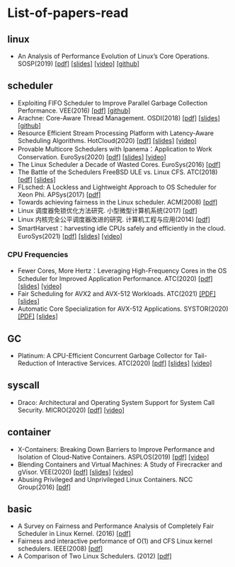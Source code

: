 # List-of-papers-read

## linux
+ An Analysis of Performance Evolution of Linux’s Core Operations. SOSP(2019) [[pdf]](https://dl.acm.org/doi/10.1145/3341301.3359640) [[slides]](https://sosp19.rcs.uwaterloo.ca/slides/ren.pdf) [[video]](https://sosp19.rcs.uwaterloo.ca/videos/D3-S3-P1.mp4) [[github]](https://github.com/LinuxPerfStudy/LEBench)

## scheduler
+ Exploiting FIFO Scheduler to Improve Parallel Garbage Collection Performance. VEE(2016) [[pdf]](https://dl.acm.org/doi/10.1145/3007611.2892248) [[github]](https://github.com/junjieqian/ARES)
+ Arachne: Core-Aware Thread Management. OSDI(2018) [[pdf]](https://www.usenix.org/conference/osdi18/presentation/qin) [[slides]](https://www.usenix.org/sites/default/files/conference/protected-files/osdi18_slides_qin.pdf) [[github]](https://github.com/PlatformLab/Arachne)
+ Resource Efficient Stream Processing Platform with Latency-Aware Scheduling Algorithms. HotCloud(2020) [[pdf]](https://www.usenix.org/conference/hotcloud20/presentation/morisawa) [[slides]](https://www.usenix.org/system/files/hotcloud20-paper67-slides-morisawa.pdf) [[video]](https://www.youtube.com/watch?v=mjzyc16FYC8&ab_channel=USENIX)
+ Provable Multicore Schedulers with Ipanema：Application to Work Conservation. EuroSys(2020) [[pdf]](https://dl.acm.org/doi/abs/10.1145/3342195.3387544) [[slides]](https://www.eurosys2020.org/wp-content/uploads/2020/04/slides/411_lepers_slides.pdf) [[video]](https://www.youtube.com/watch?v=6xA4Z6_0diI&ab_channel=EuroSys2020Conference)
+ The Linux Scheduler a Decade of Wasted Cores. EuroSys(2016) [[pdf]](https://dl.acm.org/doi/10.1145/2901318.2901326)
+ The Battle of the Schedulers FreeBSD ULE vs. Linux CFS. ATC(2018) [[pdf]](https://www.usenix.org/conference/atc18/presentation/bouron) [[slides]](https://www.usenix.org/sites/default/files/conference/protected-files/atc18_slides_bouron.pdf)
+ FLsched: A Lockless and Lightweight Approach to OS Scheduler for Xeon Phi. APSys(2017) [[pdf]](https://dl.acm.org/doi/abs/10.1145/3124680.3124724)
+ Towards achieving fairness in the Linux scheduler. ACM(2008) [[pdf]](https://dl.acm.org/doi/abs/10.1145/1400097.1400102)
+ Linux 调度器免锁优化方法研究. 小型微型计算机系统(2017) [[pdf]](http://xwxt.sict.ac.cn/CN/Y2017/V38/I4/690)
+ Linux 内核完全公平调度器改进的研究. 计算机工程与应用(2014) [[pdf]](http://cea.ceaj.org/CN/abstract/abstract32511.shtml)
+ SmartHarvest：harvesting idle CPUs safely and efficiently in the cloud. EuroSys(2021) [[pdf]](https://dl.acm.org/doi/10.1145/3447786.3456225) [[slides]](https://2021.eurosys.org/docs/presentations/4-wang%20-%20Yawen%20Wang.pdf) [[video]](https://www.youtube.com/watch?v=bEtO5oKMMlk&list=PLzDuHU-z7gNjuSbEYCFXZtWAl3nAdNF2f&index=20&ab_channel=%EC%9E%84%ED%9C%98%EC%A4%80)

### CPU Frequencies 
+ Fewer Cores, More Hertz：Leveraging High-Frequency Cores in the OS Scheduler for Improved Application Performance. ATC(2020) [[pdf]](https://www.usenix.org/conference/atc20/presentation/gouicern) [[slides]](https://www.usenix.org/system/files/atc20-paper683-slides-gouicem.pdf) [[video]](https://www.youtube.com/watch?v=UCBJLTmzpwE&ab_channel=USENIX)
+ Fair Scheduling for AVX2 and AVX-512 Workloads. ATC(2021) [[PDF]](https://www.usenix.org/system/files/atc21-gottschlag.pdf) [[slides]](https://www.usenix.org/system/files/atc21_slides_gottschlag.pdf)
+ Automatic Core Specialization for AVX-512 Applications. SYSTOR(2020) [[PDF]](https://dl.acm.org/doi/10.1145/3383669.3398282) [[slides]](https://www.systor.org/2020/slides/Automatic_Core_Specialization_for_AVX-512_Applications.pdf)


## GC
+ Platinum: A CPU-Efficient Concurrent Garbage Collector for Tail-Reduction of Interactive Services. ATC(2020) [[pdf]](https://www.usenix.org/conference/atc20/presentation/wu-mingyu) [[slides]](https://www.usenix.org/system/files/atc20-paper758-slides-wu.pdf) [[video]](https://www.youtube.com/watch?v=PjuEN8SxhN0&ab_channel=USENIX)

## syscall
+ Draco: Architectural and Operating System Support for System Call Security. MICRO(2020) [[pdf]](https://www.microarch.org/micro53/papers/738300a042.pdf) [[video]](https://www.youtube.com/watch?v=wvBTGqun7XY&ab_channel=MICROSymposium)

## container
+ X-Containers: Breaking Down Barriers to Improve Performance and Isolation of Cloud-Native Containers. ASPLOS(2019) [[pdf]](https://dl.acm.org/doi/abs/10.1145/3297858.3304016) [[video]](https://www.youtube.com/watch?v=OxAFxS-NgyE&ab_channel=ZhimingShen)
+ Blending Containers and Virtual Machines: A Study of Firecracker and gVisor. VEE(2020) [[pdf]](https://dl.acm.org/doi/abs/10.1145/3381052.3381315) [[slides]](https://research.cs.wisc.edu/multifacet/papers/vee20_blending_talk.pdf) [[video]](https://www.youtube.com/watch?v=qSXbsdr08CQ&ab_channel=ACMSIGOPS)
+ Abusing Privileged and Unprivileged Linux Containers. NCC Group(2016) [[pdf]](https://www.nccgroup.com/ae/our-research/abusing-privileged-and-unprivileged-linux-containers/)

## basic
+ A Survey on Fairness and Performance Analysis of Completely Fair Scheduler in Linux Kernel. (2016) [[pdf]](https://www.researchgate.net/publication/318983876_A_Survey_on_Fairness_and_Performance_Analysis_of_Completely_Fair_Scheduler_in_Linux_Kernel)
+ Fairness and interactive performance of O(1) and CFS Linux kernel schedulers. IEEE(2008) [[pdf]](https://ieeexplore.ieee.org/abstract/document/4631872)
+ A Comparison of Two Linux Schedulers. (2012) [[pdf]](https://www.duo.uio.no/bitstream/handle/10852/9093/2/cheng.pdf)
